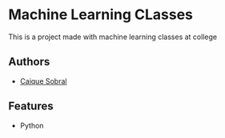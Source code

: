 # Machine Learning CLasses

This is a project made with machine learning classes at college
## Authors

- [Caique Sobral](https://www.github.com/caiquesobral)


## Features

- Python
